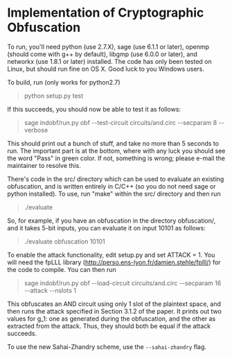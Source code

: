 Implementation of Cryptographic Obfuscation
==================================================

To run, you'll need python (use 2.7.X), sage (use 6.1.1 or later), openmp
(should come with g++ by default), libgmp (use 6.0.0 or later), and networkx
(use 1.8.1 or later) installed.  The code has only been tested on Linux, but
should run fine on OS X.  Good luck to you Windows users.

To build, run (only works for python2.7)

> python setup.py test

If this succeeds, you should now be able to test it as follows:

> sage indobf/run.py obf --test-circuit circuits/and.circ --secparam 8 --verbose

This should print out a bunch of stuff, and take no more than 5 seconds to run.
The important part is at the bottom, where with any luck you should see the word
"Pass" in green color.  If not, something is wrong; please e-mail the maintainer
to resolve this.

There's code in the src/ directory which can be used to evaluate an existing
obfuscation, and is written entirely in C/C++ (so you do not need sage or python
installed).  To use, run "make" within the src/ directory and then run

> ./evaluate <obfuscation-directory> <input-as-a-bitstring>

So, for example, if you have an obfuscation in the directory obfuscation/, and
it takes 5-bit inputs, you can evaluate it on input 10101 as follows:

> ./evaluate obfuscation 10101

To enable the attack functionality, edit setup.py and set ATTACK = 1.  You will
need the fpLLL library (http://perso.ens-lyon.fr/damien.stehle/fplll/) for the
code to compile.  You can then run

> sage indobf/run.py obf --load-circuit circuits/and.circ --secparam 16 --attack --nslots 1

This obfuscates an AND circuit using only 1 slot of the plaintext space, and
then runs the attack specified in Section 3.1.2 of the paper.  It prints out two
values for g_1: one as generated during the obfuscation, and the other as
extracted from the attack.  Thus, they should both be equal if the attack
succeeds.

To use the new Sahai-Zhandry scheme, use the `--sahai-zhandry` flag.
